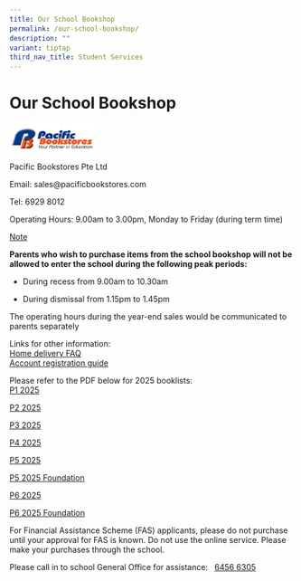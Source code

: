 ```yaml
---
title: Our School Bookshop
permalink: /our-school-bookshop/
description: ""
variant: tiptap
third_nav_title: Student Services
---
```

<h1><strong>Our School Bookshop</strong></h1>
<p></p>
<p></p>
<p></p>
<div class="isomer-image-wrapper">
<img style="width: 30%;" height="auto" width="100%" alt="" src="/images/pacific.png">
</div>
<p>Pacific Bookstores Pte Ltd</p>
<p>Email: <a rel="noopener noreferrer nofollow" target="_blank">sales@pacificbookstores.com</a>
</p>
<p>Tel: 6929 8012</p>
<p></p>
<p></p>
<p>Operating Hours: 9.00am to 3.00pm, Monday to Friday (during term time)</p>
<p><u>Note</u>
</p>
<p><strong>Parents who wish to purchase items from the school bookshop will not be allowed to enter the school during the following peak periods:</strong>
</p>
<ul data-tight="true" class="tight">
<li>
<p>During recess from 9.00am to 10.30am</p>
</li>
<li>
<p>During dismissal from 1.15pm to 1.45pm</p>
<p></p>
</li>
</ul>
<p>The operating hours during the year-end sales would be communicated to
parents separately</p>
<p>Links for other information:
<br><a href="https://www.pacificbookstores.com/home-delivery-faq" rel="noopener noreferrer nofollow" target="_blank">Home delivery FAQ</a>
<br><a href="https://www.pacificbookstores.com/account-registration-guide" rel="noopener noreferrer nofollow" target="_blank">Account registration guide</a>
</p>
<p></p>
<p>Please refer to the PDF below for 2025 booklists:
<br><a href="/files/Booklist 2025/P1.pdf" rel="noopener nofollow" target="_blank">P1 2025</a>
</p>
<p><a href="/files/Booklist 2025/P2.pdf" rel="noopener nofollow" target="_blank">P2 2025</a>
</p>
<p><a href="/files/Booklist 2025/P3.pdf" rel="noopener nofollow" target="_blank">P3 2025</a>
</p>
<p><a href="/files/Booklist 2025/P4.pdf" rel="noopener nofollow" target="_blank">P4 2025</a>
</p>
<p><a href="/files/Booklist 2025/P5.pdf" rel="noopener nofollow" target="_blank">P5 2025</a>
</p>
<p><a href="/files/Booklist 2025/P5__FDN_.pdf" rel="noopener nofollow" target="_blank">P5 2025 Foundation</a>
</p>
<p><a href="/files/Booklist 2025/P6.pdf" rel="noopener nofollow" target="_blank">P6 2025</a>
</p>
<p><a href="/files/Booklist 2025/P6__FDN_.pdf" rel="noopener nofollow" target="_blank">P6 2025 Foundation</a>
</p>
<p></p>
<p>For Financial Assistance Scheme (FAS) applicants, please do not purchase
until your approval for FAS is known. Do not use the online service. Please
make your purchases through the school.</p>
<p>Please call in to school General Office for assistance:&nbsp;&nbsp;
<a href="https://www.google.com/search?q=jing+shan+primary+school&amp;rlz=1C1GCEA_enSG965SG965&amp;oq=jing+shan+&amp;aqs=chrome.0.69i59j46i175i199i512j69i57j0i457i512j0i512j69i60l3.4118j0j7&amp;sourceid=chrome&amp;ie=UTF-8#" rel="noopener noreferrer nofollow" target="_blank">6456 6305</a>
</p>